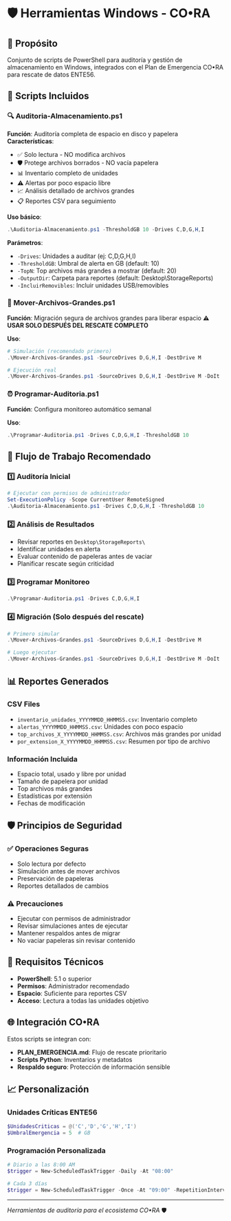 # 🛡️ Herramientas Windows - CO•RA

## 🎯 Propósito

Conjunto de scripts de PowerShell para auditoría y gestión de almacenamiento en Windows, integrados con el Plan de Emergencia CO•RA para rescate de datos ENTE56.

## 📂 Scripts Incluidos

### 🔍 Auditoria-Almacenamiento.ps1
**Función**: Auditoría completa de espacio en disco y papelera
**Características**:
- ✅ Solo lectura - NO modifica archivos
- 🛡️ Protege archivos borrados - NO vacía papelera
- 📊 Inventario completo de unidades
- ⚠️ Alertas por poco espacio libre
- 📈 Análisis detallado de archivos grandes
- 📋 Reportes CSV para seguimiento

**Uso básico**:
```powershell
.\Auditoria-Almacenamiento.ps1 -ThresholdGB 10 -Drives C,D,G,H,I
```

**Parámetros**:
- `-Drives`: Unidades a auditar (ej: C,D,G,H,I)
- `-ThresholdGB`: Umbral de alerta en GB (default: 10)
- `-TopN`: Top archivos más grandes a mostrar (default: 20)
- `-OutputDir`: Carpeta para reportes (default: Desktop\StorageReports)
- `-IncluirRemovibles`: Incluir unidades USB/removibles

### 🚚 Mover-Archivos-Grandes.ps1
**Función**: Migración segura de archivos grandes para liberar espacio
**⚠️ USAR SOLO DESPUÉS DEL RESCATE COMPLETO**

**Uso**:
```powershell
# Simulación (recomendado primero)
.\Mover-Archivos-Grandes.ps1 -SourceDrives D,G,H,I -DestDrive M

# Ejecución real
.\Mover-Archivos-Grandes.ps1 -SourceDrives D,G,H,I -DestDrive M -DoIt
```

### ⏰ Programar-Auditoria.ps1
**Función**: Configura monitoreo automático semanal

**Uso**:
```powershell
.\Programar-Auditoria.ps1 -Drives C,D,G,H,I -ThresholdGB 10
```

## 🚀 Flujo de Trabajo Recomendado

### 1️⃣ Auditoría Inicial
```powershell
# Ejecutar con permisos de administrador
Set-ExecutionPolicy -Scope CurrentUser RemoteSigned
.\Auditoria-Almacenamiento.ps1 -Drives C,D,G,H,I -ThresholdGB 10
```

### 2️⃣ Análisis de Resultados
- Revisar reportes en `Desktop\StorageReports\`
- Identificar unidades en alerta
- Evaluar contenido de papeleras antes de vaciar
- Planificar rescate según criticidad

### 3️⃣ Programar Monitoreo
```powershell
.\Programar-Auditoria.ps1 -Drives C,D,G,H,I
```

### 4️⃣ Migración (Solo después del rescate)
```powershell
# Primero simular
.\Mover-Archivos-Grandes.ps1 -SourceDrives D,G,H,I -DestDrive M

# Luego ejecutar
.\Mover-Archivos-Grandes.ps1 -SourceDrives D,G,H,I -DestDrive M -DoIt
```

## 📊 Reportes Generados

### CSV Files
- `inventario_unidades_YYYYMMDD_HHMMSS.csv`: Inventario completo
- `alertas_YYYYMMDD_HHMMSS.csv`: Unidades con poco espacio
- `top_archivos_X_YYYYMMDD_HHMMSS.csv`: Archivos más grandes por unidad
- `por_extension_X_YYYYMMDD_HHMMSS.csv`: Resumen por tipo de archivo

### Información Incluida
- Espacio total, usado y libre por unidad
- Tamaño de papelera por unidad
- Top archivos más grandes
- Estadísticas por extensión
- Fechas de modificación

## 🛡️ Principios de Seguridad

### ✅ Operaciones Seguras
- Solo lectura por defecto
- Simulación antes de mover archivos
- Preservación de papeleras
- Reportes detallados de cambios

### ⚠️ Precauciones
- Ejecutar con permisos de administrador
- Revisar simulaciones antes de ejecutar
- Mantener respaldos antes de migrar
- No vaciar papeleras sin revisar contenido

## 🔧 Requisitos Técnicos

- **PowerShell**: 5.1 o superior
- **Permisos**: Administrador recomendado
- **Espacio**: Suficiente para reportes CSV
- **Acceso**: Lectura a todas las unidades objetivo

## 🌐 Integración CO•RA

Estos scripts se integran con:
- **PLAN_EMERGENCIA.md**: Flujo de rescate prioritario
- **Scripts Python**: Inventarios y metadatos
- **Respaldo seguro**: Protección de información sensible

## 📈 Personalización

### Unidades Críticas ENTE56
```powershell
$UnidadesCriticas = @('C','D','G','H','I')
$UmbralEmergencia = 5  # GB
```

### Programación Personalizada
```powershell
# Diario a las 8:00 AM
$trigger = New-ScheduledTaskTrigger -Daily -At "08:00"

# Cada 3 días
$trigger = New-ScheduledTaskTrigger -Once -At "09:00" -RepetitionInterval (New-TimeSpan -Days 3)
```

---

*Herramientas de auditoría para el ecosistema CO•RA* 🛡️